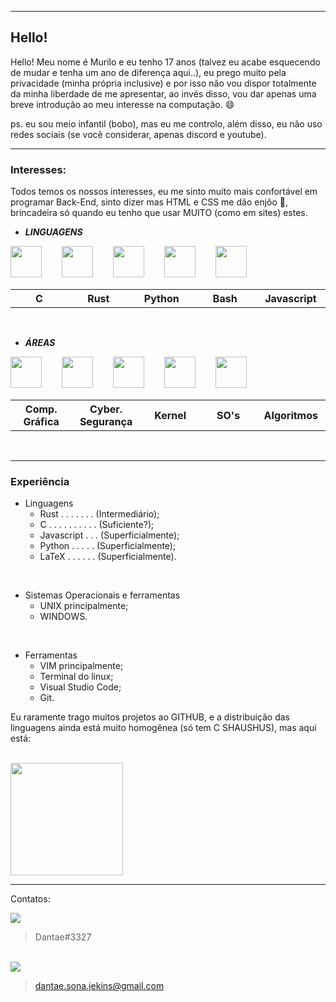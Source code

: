 <hr>

## Hello!

Hello! Meu nome é Murilo e eu tenho 17 anos (talvez eu acabe esquecendo de mudar e tenha um ano de diferença aqui..), eu prego muito pela privacidade (minha própria inclusive) e por isso não vou dispor totalmente da minha liberdade de me apresentar, ao invés disso, vou dar apenas uma breve introdução ao meu interesse na computação. 😄

ps. eu sou meio infantil (bobo), mas eu me controlo, além disso, eu não uso redes sociais (se você considerar, apenas discord e youtube).

<hr>

### Interesses:
Todos temos os nossos interesses, eu me sinto muito mais confortável em programar Back-End, sinto dizer mas HTML e CSS me dão enjôo 🤢, brincadeira só quando eu tenho que usar MUITO (como em sites) estes.

- ***LINGUAGENS***

<img src="https://cdn.jsdelivr.net/gh/devicons/devicon/icons/c/c-original.svg"    
width="50px"
height="50px"
/>  
<img src="https://cdn.jsdelivr.net/gh/devicons/devicon/icons/rust/rust-plain.svg"
    width="50px"
    height="50px"
/>  
<img src="https://cdn.jsdelivr.net/gh/devicons/devicon/icons/python/python-original.svg"
    width="50px"
    height="50px"
/>  
<img src="https://cdn.jsdelivr.net/gh/devicons/devicon/icons/bash/bash-original.svg"
    width="50px"
    height="50px"
/>  
<img src="https://cdn.jsdelivr.net/gh/devicons/devicon/icons/javascript/javascript-original.svg"
    width="50px"
    height="50px"
/> 
<table table-layout="fixed">
<tr>
 <th scope="col" width="100px">C</th>
 <th scope="col" width="100px">Rust</th>
 <th scope="col" width="100px">Python</th>
 <th scope="col" width="100px">Bash</th>
 <th scope="col" width="100px">Javascript</th>
</tr>
 </table>

<br>

- ***ÁREAS***

<img src="https://img.icons8.com/external-inipagistudio-lineal-color-inipagistudio/64/000000/external-cube-augmented-reality-inipagistudio-lineal-color-inipagistudio.png"
    width="50px"
    height="50px"
/>    
<img src="https://img.icons8.com/nolan/64/skull.png"
    width="50px"
    height="50px"
/>    
<img src="https://img.icons8.com/color/48/000000/linux--v1.png"    
    width="50px"
    height="50px"
/>    
<img src="https://img.icons8.com/color/48/000000/free-bsd.png"
    width="50px"
    height="50px"
/>    
<img src="https://img.icons8.com/external-flatart-icons-lineal-color-flatarticons/64/000000/external-algorithm-data-science-and-cyber-security-flatart-icons-lineal-color-flatarticons.png"
    width="50px"
    height="50px"
/>

<table table-layout="fixed">
<tr>
 <th scope="col" width="100px">Comp.<br>Gráfica</th>
 <th scope="col" width="100px">Cyber.<br>Segurança</th>
 <th scope="col" width="100px"><div class="bloco">Kernel</div></th>
 <th scope="col" width="100px"><div class="bloco">SO's</div></th>
 <th scope="col" width="100px"><div class="bloco">Algoritmos</div></th>
</tr>
 </table>

<br>

<hr>

### **Experiência**

- Linguagens 
    - Rust . . . . . . . (Intermediário);
    - C . . . . . . . . . . (Suficiente?);
    - Javascript . . . (Superficialmente);
    - Python . . . . . (Superficialmente);
    - LaTeX . . . . . . (Superficialmente).

<br>

- Sistemas Operacionais e ferramentas 
    - UNIX principalmente;
    - WINDOWS.

<br>

- Ferramentas
    - VIM principalmente;
    - Terminal do linux;
    - Visual Studio Code;
    - Git.

Eu raramente trago muitos projetos ao GITHUB, e a distribuição das linguagens ainda está muito homogênea (só tem C SHAUSHUS), mas aqui está:

<br>

  <img height="180em" src="https://github-readme-stats.vercel.app/api/top-langs/?username=Dantae-Jekins&layout=compact&langs_count=7&theme=gruvbox"/>



<hr>

Contatos:

<img src = "https://img.shields.io/badge/Discord-7289DA?style=for-the-badge&logo=discord&logoColor=white">

>Dantae#3327

<br>

<img src ="https://img.shields.io/badge/Gmail-D14836?style=for-the-badge&logo=gmail&logoColor=white">

> dantae.sona.jekins@gmail.com



<!--
**Dantae-Jekins/Dantae-Jekins** is a ✨ _special_ ✨ repository because its `README.md` (this file) appears on your GitHub profile.

Here are some ideas to get you started:

- 🔭 I’m currently working on ...
- 🌱 I’m currently learning ...
- 👯 I’m looking to collaborate on ...
- 🤔 I’m looking for help with ...
- 💬 Ask me about ...
- 📫 How to reach me: ...
- 😄 Pronouns: ...
- ⚡ Fun fact: ...
-->
